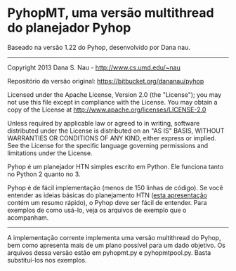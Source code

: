 # PyhopMT, uma versão multithread do planejador Pyhop

Baseado na versão 1.22 do Pyhop, desenvolvido por Dana nau.

----

Copyright 2013 Dana S. Nau - http://www.cs.umd.edu/~nau

Repositório da versão original: https://bitbucket.org/dananau/pyhop

Licensed under the Apache License, Version 2.0 (the "License"); you may not use this file except in compliance with the License. You may obtain a copy of the License at http://www.apache.org/licenses/LICENSE-2.0

Unless required by applicable law or agreed to in writing, software distributed under the License is distributed on an "AS IS" BASIS, WITHOUT WARRANTIES OR CONDITIONS OF ANY KIND, either express or implied. See the License for the specific language governing permissions and limitations under the License.

Pyhop é um planejador HTN simples escrito em Python. Ele funciona tanto no Python 2 quanto no 3.

Pyhop é de fácil implementação (menos de 150 linhas de código). Se você entender as ideias básicas do planejamento HTN ([esta apresentação](http://www.cs.umd.edu/~nau/papers/nau2013game.pdf) contém um resumo rápido), o Pyhop deve ser fácil de entender. Para exemplos de como usá-lo, veja os arquivos de exemplo que o acompanham.

----



A implementação corrente implementa uma versão multithread do Pyhop, bem como apresenta mais de um plano possível para um dado objetivo. Os arquivos dessa versão estão em pyhopmt.py e pyhopmtpool.py. Basta substituí-los nos exemplos. 
